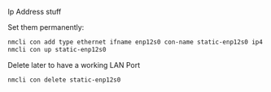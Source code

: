 Ip Address stuff


Set them permanently:

```bash
nmcli con add type ethernet ifname enp12s0 con-name static-enp12s0 ip4 192.168.1.100/24
nmcli con up static-enp12s0

```

Delete later to have a working LAN Port
```bash
nmcli con delete static-enp12s0

```